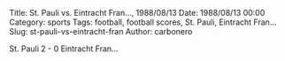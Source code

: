 Title: St. Pauli vs. Eintracht Fran…, 1988/08/13
Date: 1988/08/13 00:00
Category: sports
Tags: football, football scores, St. Pauli, Eintracht Fran…
Slug: st-pauli-vs-eintracht-fran
Author: carbonero


St. Pauli 2 - 0 Eintracht Fran…
